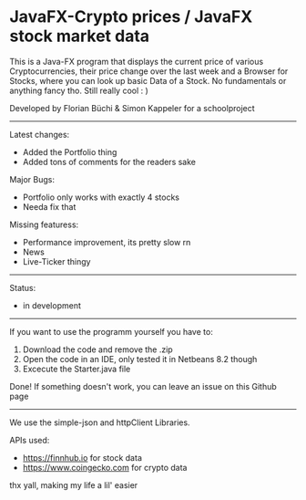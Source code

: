 # JavaFX-Crypto prices / JavaFX stock market data

This is a Java-FX program that displays the current price of various Cryptocurrencies, their price change over the last week and a Browser for Stocks, where you can look up basic Data of a Stock. No fundamentals or anything fancy tho.
Still really cool  : )                  

Developed by Florian Büchi & Simon Kappeler for a schoolproject           

---------------------------------------------------------------------------
Latest changes: 
- Added the Portfolio thing
- Added tons of comments for the readers sake        

Major Bugs:           
- Portfolio only works with exactly 4 stocks
- Needa fix that

                               
Missing featuress:      
- Performance improvement, its pretty slow rn      
- News
- Live-Ticker thingy

----
Status:
- in development

---

If you want to use the programm yourself you have to: 

1. Download the code and remove the .zip
2. Open the code in an IDE, only tested it in Netbeans 8.2 though
3. Excecute the Starter.java file

Done! If something doesn't work, you can leave an issue on this Github page

---

We use the simple-json and httpClient Libraries.

APIs used: 
- https://finnhub.io            for stock data
- https://www.coingecko.com     for crypto data

thx yall, making my life a lil' easier 
